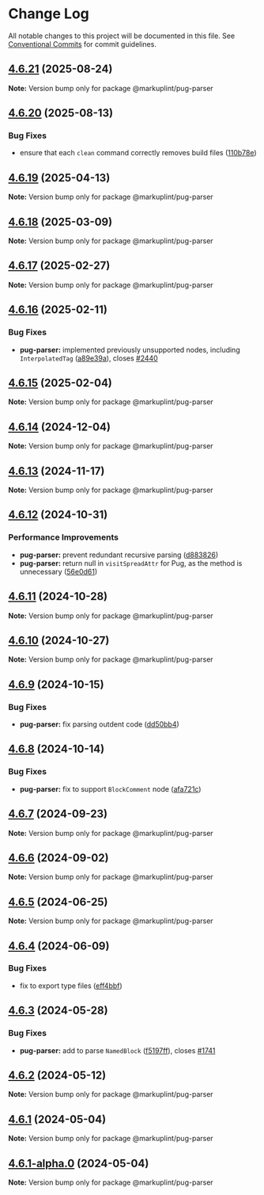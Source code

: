 # Change Log

All notable changes to this project will be documented in this file.
See [Conventional Commits](https://conventionalcommits.org) for commit guidelines.

## [4.6.21](https://github.com/markuplint/markuplint/compare/@markuplint/pug-parser@4.6.20...@markuplint/pug-parser@4.6.21) (2025-08-24)

**Note:** Version bump only for package @markuplint/pug-parser





## [4.6.20](https://github.com/markuplint/markuplint/compare/@markuplint/pug-parser@4.6.19...@markuplint/pug-parser@4.6.20) (2025-08-13)

### Bug Fixes

- ensure that each `clean` command correctly removes build files ([110b78e](https://github.com/markuplint/markuplint/commit/110b78e85379d29a84ca68325127344a87a570b6))

## [4.6.19](https://github.com/markuplint/markuplint/compare/@markuplint/pug-parser@4.6.18...@markuplint/pug-parser@4.6.19) (2025-04-13)

**Note:** Version bump only for package @markuplint/pug-parser

## [4.6.18](https://github.com/markuplint/markuplint/compare/@markuplint/pug-parser@4.6.17...@markuplint/pug-parser@4.6.18) (2025-03-09)

**Note:** Version bump only for package @markuplint/pug-parser

## [4.6.17](https://github.com/markuplint/markuplint/compare/@markuplint/pug-parser@4.6.16...@markuplint/pug-parser@4.6.17) (2025-02-27)

**Note:** Version bump only for package @markuplint/pug-parser

## [4.6.16](https://github.com/markuplint/markuplint/compare/@markuplint/pug-parser@4.6.15...@markuplint/pug-parser@4.6.16) (2025-02-11)

### Bug Fixes

- **pug-parser:** implemented previously unsupported nodes, including `InterpolatedTag` ([a89e39a](https://github.com/markuplint/markuplint/commit/a89e39ab5bc09bfef2c7bc7fdcba65f6b672eb34)), closes [#2440](https://github.com/markuplint/markuplint/issues/2440)

## [4.6.15](https://github.com/markuplint/markuplint/compare/@markuplint/pug-parser@4.6.14...@markuplint/pug-parser@4.6.15) (2025-02-04)

**Note:** Version bump only for package @markuplint/pug-parser

## [4.6.14](https://github.com/markuplint/markuplint/compare/@markuplint/pug-parser@4.6.13...@markuplint/pug-parser@4.6.14) (2024-12-04)

**Note:** Version bump only for package @markuplint/pug-parser

## [4.6.13](https://github.com/markuplint/markuplint/compare/@markuplint/pug-parser@4.6.12...@markuplint/pug-parser@4.6.13) (2024-11-17)

**Note:** Version bump only for package @markuplint/pug-parser

## [4.6.12](https://github.com/markuplint/markuplint/compare/@markuplint/pug-parser@4.6.11...@markuplint/pug-parser@4.6.12) (2024-10-31)

### Performance Improvements

- **pug-parser:** prevent redundant recursive parsing ([d883826](https://github.com/markuplint/markuplint/commit/d883826d25745a31f45e5ba7cde1dfa8f32a358c))
- **pug-parser:** return null in `visitSpreadAttr` for Pug, as the method is unnecessary ([56e0d61](https://github.com/markuplint/markuplint/commit/56e0d61e370872a4328ff3e70a89947bc6fbcf7a))

## [4.6.11](https://github.com/markuplint/markuplint/compare/@markuplint/pug-parser@4.6.10...@markuplint/pug-parser@4.6.11) (2024-10-28)

**Note:** Version bump only for package @markuplint/pug-parser

## [4.6.10](https://github.com/markuplint/markuplint/compare/@markuplint/pug-parser@4.6.9...@markuplint/pug-parser@4.6.10) (2024-10-27)

**Note:** Version bump only for package @markuplint/pug-parser

## [4.6.9](https://github.com/markuplint/markuplint/compare/@markuplint/pug-parser@4.6.8...@markuplint/pug-parser@4.6.9) (2024-10-15)

### Bug Fixes

- **pug-parser:** fix parsing outdent code ([dd50bb4](https://github.com/markuplint/markuplint/commit/dd50bb423bbd1c466fe10c59a1778b5572d60457))

## [4.6.8](https://github.com/markuplint/markuplint/compare/@markuplint/pug-parser@4.6.7...@markuplint/pug-parser@4.6.8) (2024-10-14)

### Bug Fixes

- **pug-parser:** fix to support `BlockComment` node ([afa721c](https://github.com/markuplint/markuplint/commit/afa721cd29cab8a47fa27cefe808d3fb7066b42e))

## [4.6.7](https://github.com/markuplint/markuplint/compare/@markuplint/pug-parser@4.6.6...@markuplint/pug-parser@4.6.7) (2024-09-23)

**Note:** Version bump only for package @markuplint/pug-parser

## [4.6.6](https://github.com/markuplint/markuplint/compare/@markuplint/pug-parser@4.6.5...@markuplint/pug-parser@4.6.6) (2024-09-02)

**Note:** Version bump only for package @markuplint/pug-parser

## [4.6.5](https://github.com/markuplint/markuplint/compare/@markuplint/pug-parser@4.6.4...@markuplint/pug-parser@4.6.5) (2024-06-25)

**Note:** Version bump only for package @markuplint/pug-parser

## [4.6.4](https://github.com/markuplint/markuplint/compare/@markuplint/pug-parser@4.6.3...@markuplint/pug-parser@4.6.4) (2024-06-09)

### Bug Fixes

- fix to export type files ([eff4bbf](https://github.com/markuplint/markuplint/commit/eff4bbfd127574809dc5e15d7cafe87699758ee0))

## [4.6.3](https://github.com/markuplint/markuplint/compare/@markuplint/pug-parser@4.6.2...@markuplint/pug-parser@4.6.3) (2024-05-28)

### Bug Fixes

- **pug-parser:** add to parse `NamedBlock` ([f5197ff](https://github.com/markuplint/markuplint/commit/f5197ffd5281a9a67ad62dfc340b4422a3c20237)), closes [#1741](https://github.com/markuplint/markuplint/issues/1741)

## [4.6.2](https://github.com/markuplint/markuplint/compare/@markuplint/pug-parser@4.6.1...@markuplint/pug-parser@4.6.2) (2024-05-12)

**Note:** Version bump only for package @markuplint/pug-parser

## [4.6.1](https://github.com/markuplint/markuplint/compare/@markuplint/pug-parser@4.6.1-alpha.0...@markuplint/pug-parser@4.6.1) (2024-05-04)

**Note:** Version bump only for package @markuplint/pug-parser

## [4.6.1-alpha.0](https://github.com/markuplint/markuplint/compare/@markuplint/pug-parser@4.6.0...@markuplint/pug-parser@4.6.1-alpha.0) (2024-05-04)

**Note:** Version bump only for package @markuplint/pug-parser

